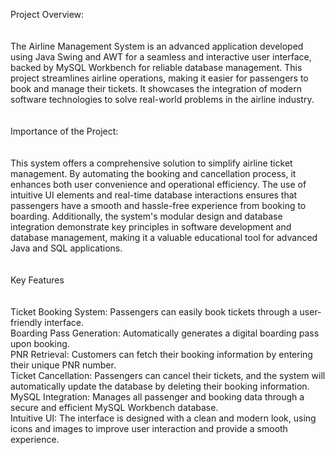 Project Overview:
<br/>
<br/>
<br/>
The Airline Management System is an advanced application developed using Java Swing and AWT for a seamless and interactive user interface, backed by MySQL Workbench for reliable database management. This project streamlines airline operations, making it easier for passengers to book and manage their tickets. It showcases the integration of modern software technologies to solve real-world problems in the airline industry.
<br/>
<br/>
<br/>
Importance of the Project:
<br/>
<br/>
<br/>
This system offers a comprehensive solution to simplify airline ticket management. By automating the booking and cancellation process, it enhances both user convenience and operational efficiency. The use of intuitive UI elements and real-time database interactions ensures that passengers have a smooth and hassle-free experience from booking to boarding. Additionally, the system's modular design and database integration demonstrate key principles in software development and database management, making it a valuable educational tool for advanced Java and SQL applications.
<br/>
<br/>
<br/>
Key Features
<br/>
<br/>
<br/>
Ticket Booking System: Passengers can easily book tickets through a user-friendly interface.
<br/>
Boarding Pass Generation: Automatically generates a digital boarding pass upon booking.
<br/>
PNR Retrieval: Customers can fetch their booking information by entering their unique PNR number.
<br/>
Ticket Cancellation: Passengers can cancel their tickets, and the system will automatically update the database by deleting their booking information.
<br/>
MySQL Integration: Manages all passenger and booking data through a secure and efficient MySQL Workbench database.
<br/>
Intuitive UI: The interface is designed with a clean and modern look, using icons and images to improve user interaction and provide a smooth experience.
